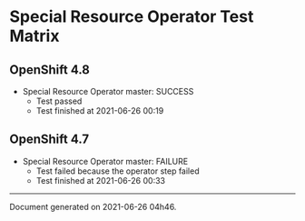 
Special Resource Operator Test Matrix
=====================================

OpenShift 4.8
-------------

* Special Resource Operator master: SUCCESS
  - Test passed
  - Test finished at 2021-06-26 00:19

OpenShift 4.7
-------------

* Special Resource Operator master: FAILURE
  - Test failed because the operator step failed
  - Test finished at 2021-06-26 00:33


---
Document generated on 2021-06-26 04h46.

